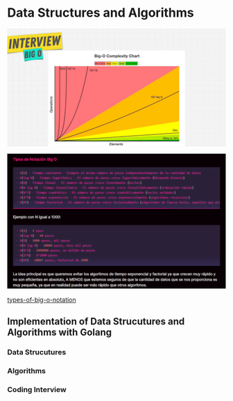 # Data Structures and Algorithms

<p align="center">
  <img src="./docs/big-O-notation.png" alt="Big O notation">
</p>

<p align="center">
  <img src="./docs/big-O-notation-1.png" alt="Big O notation">
</p>

[types-of-big-o-notation](https://gentleman-programming-book.netlify.app/es/book/Chapter06_Algorithms#types-of-big-o-notation)

## Implementation of Data Strucutures and Algorithms with Golang

### Data Strucutures

### Algorithms

### Coding Interview
